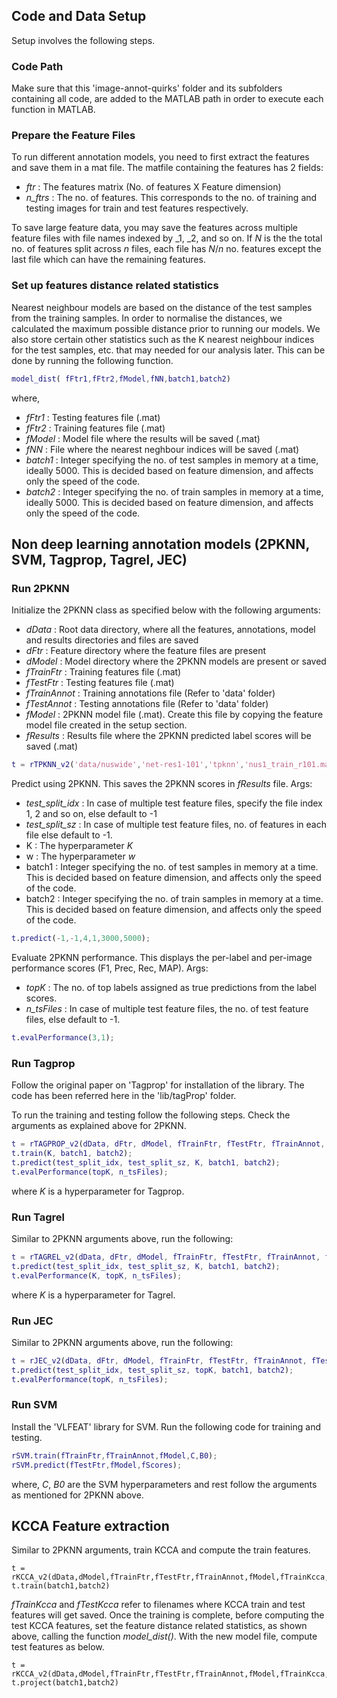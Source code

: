 ## Code and Data Setup

Setup involves the following steps. 

### Code Path

Make sure that this 'image-annot-quirks' folder and its subfolders containing all code, are added to the MATLAB path in order to execute each function in MATLAB. 

### Prepare the Feature Files 
To run different annotation models, you need to first extract the features and save them in a mat file. The matfile containing the features has 2 fields: 
- _ftr_ : The features matrix (No. of features X Feature dimension)
- _n_ftrs_ : The no. of features. This corresponds to the no. of training and testing images for train and test features respectively.

To save large feature data, you may save the features across multiple feature files with file names indexed by \_1, \_2, and so on. If _N_ is the the total no. of features split across _n_ files, each file has _N_/_n_ no. features except the last file which can have the remaining features.

### Set up features distance related statistics

Nearest neighbour models are based on the distance of the test samples from the training samples. In order to normalise the distances, we calculated the maximum possible distance prior to running our models. We also store certain other statistics such as the K nearest neighbour indices for the test samples, etc. that may needed for our analysis later. This can be done by running the following function.

 ```matlab
model_dist( fFtr1,fFtr2,fModel,fNN,batch1,batch2)
 ```
where,
- _fFtr1_ : Testing features file (.mat)
- _fFtr2_ : Training features file (.mat)
- _fModel_ : Model file where the results will be saved (.mat)
- _fNN_ : File where the nearest neghbour indices will be saved (.mat)
- _batch1_ : Integer specifying the no. of test samples in memory at a time, ideally 5000. This is decided based on feature dimension, and affects only the speed of the code.
- _batch2_ : Integer specifying the no. of train samples in memory at a time, ideally 5000. This is decided based on feature dimension, and affects only the speed of the code.

## Non deep learning annotation models (2PKNN, SVM, Tagprop, Tagrel, JEC)

### Run 2PKNN
 
Initialize the 2PKNN class as specified below with the following arguments:
- _dData_ : Root data directory, where all the features, annotations, model and results directories and files are saved
- _dFtr_ : Feature directory where the feature files are present
- _dModel_ : Model directory where the 2PKNN models are present or saved
- _fTrainFtr_ : Training features file (.mat)
- _fTestFtr_ : Testing features file (.mat)
- _fTrainAnnot_ : Training annotations file (Refer to 'data' folder)
- _fTestAnnot_ : Testing annotations file (Refer to 'data' folder)
- _fModel_ : 2PKNN model file (.mat). Create this file by copying the feature model file created in the setup section.
- _fResults_ : Results file where the 2PKNN predicted label scores will be saved (.mat)

 ```matlab
t = rTPKNN_v2('data/nuswide','net-res1-101','tpknn','nus1_train_r101.mat','nus1_test_r101.mat','nus1_train_annot.txt','nus1_test_annot.txt','nus1_tpknn_r101_model.mat','nus1_test_r101_pred.mat');
```

Predict using 2PKNN. This saves the 2PKNN scores in _fResults_ file. 
Args:
- _test_split_idx_ : In case of multiple test feature files, specify the file index 1, 2 and so on, else default to -1
- _test_split_sz_ : In case of multiple test feature files, no. of features in each file else default to -1.
- K : The hyperparameter _K_
- w : The hyperparameter _w_
- batch1 : Integer specifying the no. of test samples in memory at a time. This is decided based on feature dimension, and affects only the speed of the code.
- batch2 : Integer specifying the no. of train samples in memory at a time. This is decided based on feature dimension, and affects only the speed of the code.

 ```matlab
t.predict(-1,-1,4,1,3000,5000);
```
Evaluate 2PKNN performance. This displays the per-label and per-image performance scores (F1, Prec, Rec, MAP).
Args:
- _topK_ : The no. of top labels assigned as true predictions from the label scores. 
- _n_tsFiles_ : In case of multiple test feature files, the no. of test feature files, else default to -1.

```matlab
t.evalPerformance(3,1);
```

### Run Tagprop

Follow the original paper on 'Tagprop' for installation of the library. The code has been referred here in the 'lib/tagProp' folder.

To run the training and testing follow the following steps. Check the arguments as explained above for 2PKNN. 

```matlab
t = rTAGPROP_v2(dData, dFtr, dModel, fTrainFtr, fTestFtr, fTrainAnnot, fTestAnnot, fModel, fResults);
t.train(K, batch1, batch2);
t.predict(test_split_idx, test_split_sz, K, batch1, batch2);
t.evalPerformance(topK, n_tsFiles);
```
where _K_ is a hyperparameter for Tagprop.

### Run Tagrel

Similar to 2PKNN arguments above, run the following:

```matlab
t = rTAGREL_v2(dData, dFtr, dModel, fTrainFtr, fTestFtr, fTrainAnnot, fTestAnnot, fModel, fResults);
t.predict(test_split_idx, test_split_sz, K, batch1, batch2);
t.evalPerformance(K, topK, n_tsFiles);
```
where _K_ is a hyperparameter for Tagrel.

### Run JEC

Similar to 2PKNN arguments above, run the following:

```matlab
t = rJEC_v2(dData, dFtr, dModel, fTrainFtr, fTestFtr, fTrainAnnot, fTestAnnot, fModel, fResults);
t.predict(test_split_idx, test_split_sz, topK, batch1, batch2);
t.evalPerformance(topK, n_tsFiles);
```

### Run SVM

Install the 'VLFEAT' library for SVM. Run the following code for training and testing. 

```matlab
rSVM.train(fTrainFtr,fTrainAnnot,fModel,C,B0);
rSVM.predict(fTestFtr,fModel,fScores);
```
where, _C_, _B0_ are the SVM hyperparameters and rest follow the arguments as mentioned for 2PKNN above.

## KCCA Feature extraction

Similar to 2PKNN arguments, train KCCA and compute the train features.
```
t = rKCCA_v2(dData,dModel,fTrainFtr,fTestFtr,fTrainAnnot,fModel,fTrainKcca,fTestKcca)
t.train(batch1,batch2)
```
_fTrainKcca_ and _fTestKcca_ refer to filenames where KCCA train and test features will get saved. Once the training is complete, before computing the test KCCA features, set the feature distance related statistics, as shown above, calling the function _model_dist()_. With the new model file, compute test features as below.

```
t = rKCCA_v2(dData,dModel,fTrainFtr,fTestFtr,fTrainAnnot,fModel,fTrainKcca,fTestKcca)
t.project(batch1,batch2)
```
